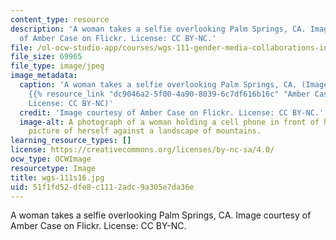 ```yaml
---
content_type: resource
description: 'A woman takes a selfie overlooking Palm Springs, CA. Image courtesy
  of Amber Case on Flickr. License: CC BY-NC.'
file: /ol-ocw-studio-app/courses/wgs-111-gender-media-collaborations-in-feminism-and-technology-spring-2016/51f1fd52dfe8c1112adc9a305e7da36e_wgs-111s16.jpg
file_size: 69965
file_type: image/jpeg
image_metadata:
  caption: 'A woman takes a selfie overlooking Palm Springs, CA. (Image courtesy of
    {{% resource_link "dc9046a2-5f00-4a90-8039-6c7df616b16c" "Amber Case" %}} on Flickr.
    License: CC BY-NC)'
  credit: 'Image courtesy of Amber Case on Flickr. License: CC BY-NC.'
  image-alt: A photograph of a woman holding a cell phone in front of her taking a
    picture of herself against a landscape of mountains.
learning_resource_types: []
license: https://creativecommons.org/licenses/by-nc-sa/4.0/
ocw_type: OCWImage
resourcetype: Image
title: wgs-111s16.jpg
uid: 51f1fd52-dfe8-c111-2adc-9a305e7da36e
---
```

A woman takes a selfie overlooking Palm Springs, CA. Image courtesy of Amber Case on Flickr. License: CC BY-NC.